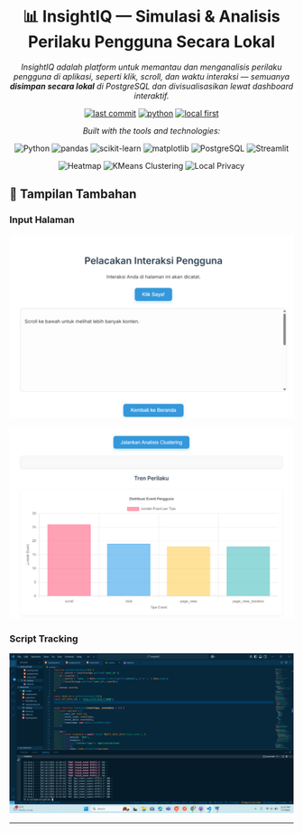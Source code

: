 <div align="center">

# 📊 **InsightIQ — Simulasi & Analisis Perilaku Pengguna Secara Lokal**

*InsightIQ adalah platform untuk memantau dan menganalisis perilaku pengguna di aplikasi, seperti klik, scroll, dan waktu interaksi — semuanya **disimpan secara lokal** di PostgreSQL dan divisualisasikan lewat dashboard interaktif.*

[![last commit](https://img.shields.io/badge/last%20commit-today-brightgreen)](#)
[![python](https://img.shields.io/badge/python-100%25-yellow?logo=python&logoColor=white)](#)
[![local first](https://img.shields.io/badge/Local%20First-✅-blue)](#)

*Built with the tools and technologies:*

![Python](https://img.shields.io/badge/Python-3.10%2B-3776AB?logo=python&logoColor=white)
![pandas](https://img.shields.io/badge/pandas-Data%20Analysis-150458?logo=pandas&logoColor=white)
![scikit-learn](https://img.shields.io/badge/scikit--learn-KMeans-f7931e?logo=scikit-learn&logoColor=white)
![matplotlib](https://img.shields.io/badge/matplotlib-Visualization-11557c?logo=matplotlib&logoColor=white)
![PostgreSQL](https://img.shields.io/badge/PostgreSQL-Database-336791?logo=postgresql&logoColor=white)
![Streamlit](https://img.shields.io/badge/Streamlit-Interactive%20Dashboard-ff4b4b?logo=streamlit&logoColor=white)

![Heatmap](https://img.shields.io/badge/Heatmap%20Visualization-🔥-orange)
![KMeans Clustering](https://img.shields.io/badge/KMeans%20Clustering-🧠-success)
![Local Privacy](https://img.shields.io/badge/Privacy%20First-🔒-blue)


</div>

## 📸 Tampilan Tambahan

### Input Halaman
![Input Halaman](images/input%20tampilan.png)

![Tampilan Dashboard](images/visual%20hasil%20perilaku.png)

### Script Tracking
![Script Tracking](images/script.png)

---


